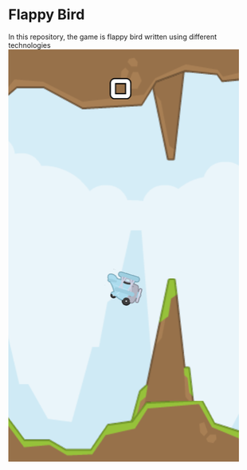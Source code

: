 # Flappy Bird
In this repository, the game is flappy bird written using different technologies
![Alt text](sample.png)
